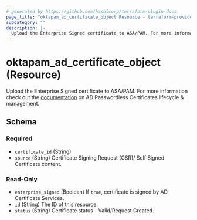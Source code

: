 ```yaml
---
# generated by https://github.com/hashicorp/terraform-plugin-docs
page_title: "oktapam_ad_certificate_object Resource - terraform-provider-oktapam"
subcategory: ""
description: |-
  Upload the Enterprise Signed certificate to ASA/PAM. For more information check out the documentation https://help.okta.com/asa/en-us/Content/Topics/Adv_Server_Access/docs/ad-certs.htm on AD Passwordless Certificates lifecycle & management.
---
```


# oktapam_ad_certificate_object (Resource)

Upload the Enterprise Signed certificate to ASA/PAM. For more information check out the [documentation](https://help.okta.com/asa/en-us/Content/Topics/Adv_Server_Access/docs/ad-certs.htm) on AD Passwordless Certificates lifecycle & management.



<!-- schema generated by tfplugindocs -->
## Schema

### Required

- `certificate_id` (String)
- `source` (String) Certificate Signing Request (CSR)/ Self Signed Certificate content.

### Read-Only

- `enterprise_signed` (Boolean) If `true`, certificate is signed by AD Certificate Services.
- `id` (String) The ID of this resource.
- `status` (String) Certificate status - Valid/Request Created.


